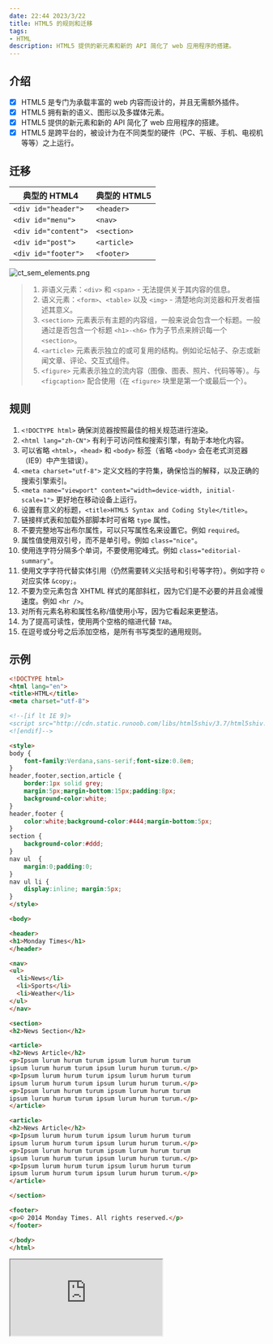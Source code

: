 ```yaml
---
date: 22:44 2023/3/22
title: HTML5 的规则和迁移
tags:
- HTML
description: HTML5 提供的新元素和新的 API 简化了 web 应用程序的搭建。
---
```

## 介绍
- [x] HTML5 是专门为承载丰富的 web 内容而设计的，并且无需额外插件。
- [x] HTML5 拥有新的语义、图形以及多媒体元素。
- [x] HTML5 提供的新元素和新的 API 简化了 web 应用程序的搭建。
- [x] HTML5 是跨平台的，被设计为在不同类型的硬件（PC、平板、手机、电视机等等）之上运行。

## 迁移
| 典型的 HTML4         |典型的 HTML5 |
| -------------------- | ----------- |
| `<div id="header">`  | `<header>`  |
| `<div id="menu">`    | `<nav>`     |
| `<div id="content">` | `<section>` |
| `<div id="post">`    | `<article>` |
| `<div id="footer">`  | `<footer>`  |

![ct_sem_elements.png](https://p6-juejin.byteimg.com/tos-cn-i-k3u1fbpfcp/ecc6c3bfda724e3192a1461cb48ac185~tplv-k3u1fbpfcp-watermark.image?)

> 1. 非语义元素：`<div>` 和 `<span>` - 无法提供关于其内容的信息。
> 2. 语义元素：`<form>`、`<table>` 以及 `<img>` - 清楚地向浏览器和开发者描述其意义。
> 3. `<section>` 元素表示有主题的内容组，一般来说会包含一个标题。一般通过是否包含一个标题 `<h1>-<h6>` 作为子节点来辨识每一个 `<section>`。
> 4. `<article>` 元素表示独立的或可复用的结构。例如论坛帖子、杂志或新闻文章、评论、交互式组件。
> 5. `<figure>` 元素表示独立的流内容（图像、图表、照片、代码等等）。与 `<figcaption>` 配合使用（在 `<figure>` 块里是第一个或最后一个）。

## 规则
1. `<!DOCTYPE html>` 确保浏览器按照最佳的相关规范进行渲染。
2. `<html lang="zh-CN">` 有利于可访问性和搜索引擎，有助于本地化内容。
3. 可以省略 `<html>`，`<head>` 和 `<body>` 标签（省略 `<body>` 会在老式浏览器（IE9）中产生错误）。
4. `<meta charset="utf-8">` 定义文档的字符集，确保恰当的解释，以及正确的搜索引擎索引。
5. `<meta name="viewport" content="width=device-width, initial-scale=1">` 更好地在移动设备上运行。
6. 设置有意义的标题，`<title>HTML5 Syntax and Coding Style</title>`。
7. 链接样式表和加载外部脚本时可省略 `type` 属性。
8. 不要完整地写出布尔属性，可以只写属性名来设置它。例如 `required`。
9. 属性值使用双引号，而不是单引号。例如 `class="nice"`。
10. 使用连字符分隔多个单词，不要使用驼峰式。例如 `class="editorial-summary"`。
11. 使用文字字符代替实体引用（仍然需要转义尖括号和引号等字符）。例如字符 `©` 对应实体 `&copy;`。
12. 不要为空元素包含 XHTML 样式的尾部斜杠，因为它们是不必要的并且会减慢速度。例如 `<hr />`。
13. 对所有元素名称和属性名称/值使用小写，因为它看起来更整洁。
14. 为了提高可读性，使用两个空格的缩进代替 `TAB`。
15. 在逗号或分号之后添加空格，是所有书写类型的通用规则。

## 示例

```html
<!DOCTYPE html>
<html lang="en">
<title>HTML</title>
<meta charset="utf-8">

<!--[if lt IE 9]>
<script src="http://cdn.static.runoob.com/libs/html5shiv/3.7/html5shiv.min.js"></script>
<![endif]-->

<style>
body {
    font-family:Verdana,sans-serif;font-size:0.8em;
}
header,footer,section,article {
    border:1px solid grey;
    margin:5px;margin-bottom:15px;padding:8px;
    background-color:white;
}
header,footer {
    color:white;background-color:#444;margin-bottom:5px;
}
section {
    background-color:#ddd;
}
nav ul  {
    margin:0;padding:0;
}
nav ul li {
    display:inline; margin:5px;
}
</style>

<body>

<header>
<h1>Monday Times</h1>
</header>

<nav>
<ul>
  <li>News</li>
  <li>Sports</li>
  <li>Weather</li>
</ul>
</nav>

<section>
<h2>News Section</h2>

<article>
<h2>News Article</h2>
<p>Ipsum lurum hurum turum ipsum lurum hurum turum
ipsum lurum hurum turum ipsum lurum hurum turum.</p>
<p>Ipsum lurum hurum turum ipsum lurum hurum turum
ipsum lurum hurum turum ipsum lurum hurum turum.</p>
<p>Ipsum lurum hurum turum ipsum lurum hurum turum
ipsum lurum hurum turum ipsum lurum hurum turum.</p>
</article>

<article>
<h2>News Article</h2>
<p>Ipsum lurum hurum turum ipsum lurum hurum turum
ipsum lurum hurum turum ipsum lurum hurum turum.</p>
<p>Ipsum lurum hurum turum ipsum lurum hurum turum
ipsum lurum hurum turum ipsum lurum hurum turum.</p>
<p>Ipsum lurum hurum turum ipsum lurum hurum turum
ipsum lurum hurum turum ipsum lurum hurum turum.</p>
</article>

</section>

<footer>
<p>© 2014 Monday Times. All rights reserved.</p>
</footer>

</body>
</html>
```
<iframe src="https://code.juejin.cn/pen/7134520346480705572"></iframe>
